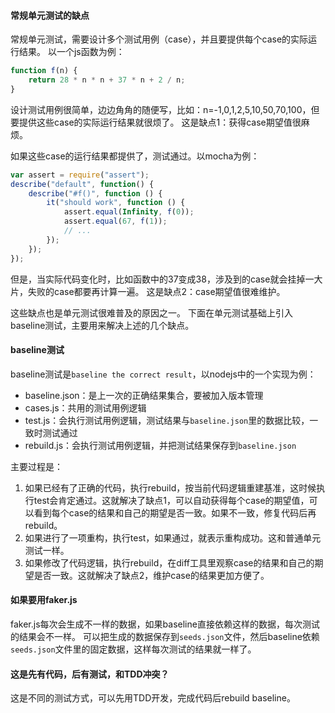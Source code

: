 #### 常规单元测试的缺点

常规单元测试，需要设计多个测试用例（case），并且要提供每个case的实际运行结果。
以一个js函数为例：
```javascript
function f(n) {
    return 28 * n * n + 37 * n + 2 / n;
}
```
设计测试用例很简单，边边角角的随便写，比如：n=-1,0,1,2,5,10,50,70,100，但要提供这些case的实际运行结果就很烦了。
这是缺点1：获得case期望值很麻烦。

如果这些case的运行结果都提供了，测试通过。以mocha为例：
```javascript
var assert = require("assert");
describe("default", function() {
    describe("#f()", function () {
        it("should work", function () {
            assert.equal(Infinity, f(0));
            assert.equal(67, f(1));
            // ...
        });
    });
});
```
但是，当实际代码变化时，比如函数中的37变成38，涉及到的case就会挂掉一大片，失败的case都要再计算一遍。
这是缺点2：case期望值很难维护。

这些缺点也是单元测试很难普及的原因之一。
下面在单元测试基础上引入baseline测试，主要用来解决上述的几个缺点。

#### baseline测试

baseline测试是`baseline the correct result`，以nodejs中的一个实现为例：

+ baseline.json：是上一次的正确结果集合，要被加入版本管理
+ cases.js：共用的测试用例逻辑
+ test.js：会执行测试用例逻辑，测试结果与`baseline.json`里的数据比较，一致时测试通过
+ rebuild.js：会执行测试用例逻辑，并把测试结果保存到`baseline.json`

主要过程是：

1. 如果已经有了正确的代码，执行rebuild，按当前代码逻辑重建基准，这时候执行test会肯定通过。这就解决了缺点1，可以自动获得每个case的期望值，可以看到每个case的结果和自己的期望是否一致。如果不一致，修复代码后再rebuild。
2. 如果进行了一项重构，执行test，如果通过，就表示重构成功。这和普通单元测试一样。
3. 如果修改了代码逻辑，执行rebuild，在diff工具里观察case的结果和自己的期望是否一致。这就解决了缺点2，维护case的结果更加方便了。

#### 如果要用faker.js

faker.js每次会生成不一样的数据，如果baseline直接依赖这样的数据，每次测试的结果会不一样。
可以把生成的数据保存到`seeds.json`文件，然后baseline依赖`seeds.json`文件里的固定数据，这样每次测试的结果就一样了。

#### 这是先有代码，后有测试，和TDD冲突？

这是不同的测试方式，可以先用TDD开发，完成代码后rebuild baseline。